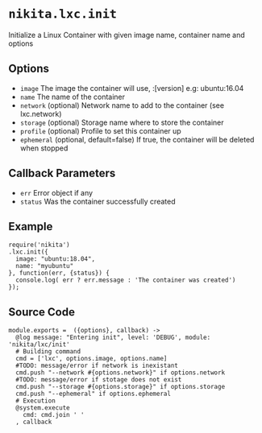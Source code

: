 # `nikita.lxc.init`
Initialize a Linux Container with given image name, container name and options

## Options
* `image`
  The image the container will use, <name>:[version] e.g: ubuntu:16.04
* `name`
  The name of the container
* `network` (optional)
  Network name to add to the container (see lxc.network)
* `storage` (optional)
  Storage name where to store the container
* `profile` (optional)
  Profile to set this container up
* `ephemeral` (optional, default=false)
  If true, the container will be deleted when stopped

## Callback Parameters
* `err`
  Error object if any
* `status`
  Was the container successfully created

## Example
```
require('nikita')
.lxc.init({
  image: "ubuntu:18.04",
  name: "myubuntu"
}, function(err, {status}) {
  console.log( err ? err.message : 'The container was created')
});

```

## Source Code

    module.exports =  ({options}, callback) ->
      @log message: "Entering init", level: 'DEBUG', module: 'nikita/lxc/init'
      # Building command
      cmd = ['lxc', options.image, options.name]
      #TODO: message/error if network is inexistant
      cmd.push "--network #{options.network}" if options.network
      #TODO: message/error if stotage does not exist
      cmd.push "--storage #{options.storage}" if options.storage
      cmd.push "--ephemeral" if options.ephemeral
      # Execution
      @system.execute
        cmd: cmd.join ' '
      , callback
